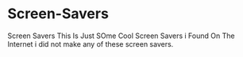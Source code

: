 # Screen-Savers
Screen Savers
This Is Just SOme Cool Screen Savers i Found On The Internet i did not make any of these screen savers.

